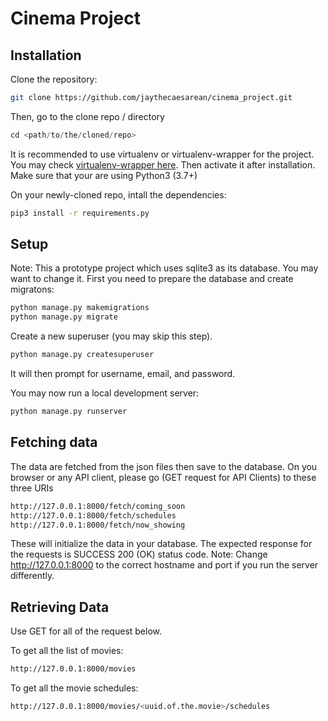 # Cinema Project

## Installation

Clone the repository:
```bash
git clone https://github.com/jaythecaesarean/cinema_project.git
```
Then, go to the clone repo / directory 

```python
cd <path/to/the/cloned/repo>
```

It is recommended to use virtualenv or virtualenv-wrapper for the project. You may check [virtualenv-wrapper here](https://virtualenvwrapper.readthedocs.io/en/latest/install.html). Then activate it after installation.
Make sure that your are using Python3 (3.7+)

On your newly-cloned repo, intall the dependencies:
```bash
pip3 install -r requirements.py
```

## Setup
Note: This a prototype project which uses sqlite3 as its database. You may want to change it.
First you need to prepare the database and create migratons:
```bash
python manage.py makemigrations
python manage.py migrate
```

Create a new superuser (you may skip this step).
```bash
python manage.py createsuperuser
```
It will then prompt for username, email, and password.

You may now run a local development server:
```bash
python manage.py runserver
```

## Fetching data
The data are fetched from the json files then save to the database.
On you browser or any API client, please go (GET request for API Clients) to these three URIs
```bash
http://127.0.0.1:8000/fetch/coming_soon
http://127.0.0.1:8000/fetch/schedules
http://127.0.0.1:8000/fetch/now_showing
```
These will initialize the data in your database. The expected response for the requests is SUCCESS 200 (OK) status code.
Note: Change <http://127.0.0.1:8000> to the correct hostname and port if you run the server differently.


## Retrieving Data
Use GET for all of the request below.

To get all the list of movies:
```bash
http://127.0.0.1:8000/movies
```

To get all the movie schedules:
```bash
http://127.0.0.1:8000/movies/<uuid.of.the.movie>/schedules 
```


